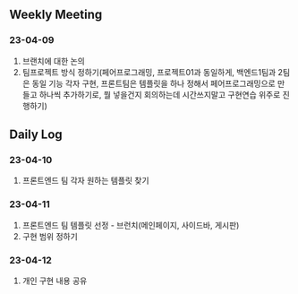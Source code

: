 ## **Weekly Meeting**

### 23-04-09
1. 브랜치에 대한 논의
2. 팀프로젝트 방식 정하기(페어프로그래밍, 프로젝트01과 동일하게, 백엔드1팀과 2팀은 동일 기능 각자 구현, 프론트팀은 템플릿을 하나 정해서 페어프로그래밍으로 만들고 하나씩 추가하기로, 뭘 넣을건지 회의하는데 시간쓰지말고 구현연습 위주로 진행하기)

## **Daily Log**
### 23-04-10
1. 프론트엔드 팀 각자 원하는 템플릿 찾기
### 23-04-11
1. 프론트엔드 팀 템플릿 선정 - 브런치(메인페이지, 사이드바, 게시판)
2. 구현 범위 정하기
### 23-04-12
1. 개인 구현 내용 공유